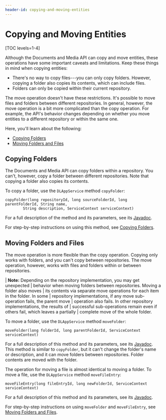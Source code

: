 ```yaml
---
header-id: copying-and-moving-entities
---
```


# Copying and Moving Entities

[TOC levels=1-4]

Although the Documents and Media API can copy and move entities, these 
operations have some important caveats and limitations. Keep these things in 
mind when copying entities: 

-   There's no way to copy files---you can only copy folders. However, copying a 
    folder also copies its contents, which can include files. 
-   Folders can only be copied within their current repository. 

The move operation doesn't have these restrictions. It's possible to move files 
and folders between different repositories. In general, however, the move 
operation is a bit more complicated than the copy operation. For example, the 
API's behavior changes depending on whether you move entities to a different 
repository or within the same one. 

Here, you'll learn about the following: 

-   [Copying Folders](#copying-folders)
-   [Moving Folders and Files](#moving-folders-and-files)

## Copying Folders

The Documents and Media API can copy folders within a repository. You can't, 
however, copy a folder between different repositories. Note that copying a 
folder also copies its contents. 

To copy a folder, use the `DLAppService` method `copyFolder`: 

    copyFolder(long repositoryId, long sourceFolderId, long parentFolderId, String name, 
            String description, ServiceContext serviceContext)

For a full description of the method and its parameters, see its 
[Javadoc](@platform-ref@/7.2-latest/javadocs/portal-kernel/com/liferay/document/library/kernel/service/DLAppService.html#copyFolder-long-long-long-java.lang.String-java.lang.String-com.liferay.portal.kernel.service.ServiceContext-). 

For step-by-step instructions on using this method, see 
[Copying Folders](/docs/7-2/frameworks/-/knowledge_base/frameworks/copying-folders). 

## Moving Folders and Files

The move operation is more flexible than the copy operation. Copying only works 
with folders, and you can't copy between repositories. The move operation, 
however, works with files and folders within or between repositories. 

| **Note:** Depending on the repository implementation, you may get unexpected
| behavior when moving folders between repositories. Moving a folder also moves
| its contents via separate move operations for each item in the folder. In some
| repository implementations, if any move sub-operation fails, the parent move
| operation also fails. In other repository implementations, the results of
| successful sub-operations remain even if others fail, which leaves a partially
| complete move of the whole folder.

To move a folder, use the `DLAppService` method `moveFolder`: 

    moveFolder(long folderId, long parentFolderId, ServiceContext serviceContext)

For a full description of this method and its parameters, see its 
[Javadoc](@platform-ref@/7.2-latest/javadocs/portal-kernel/com/liferay/document/library/kernel/service/DLAppService.html#moveFolder-long-long-com.liferay.portal.kernel.service.ServiceContext-). 
This method is similar to `copyFolder`, but it can't change the folder's name or 
description, and it can move folders between repositories. Folder contents are 
moved with the folder. 

The operation for moving a file is almost identical to moving a folder. To move 
a file, use the `DLAppService` method `moveFileEntry`: 

    moveFileEntry(long fileEntryId, long newFolderId, ServiceContext serviceContext)

For a full description of this method and its parameters, see its 
[Javadoc](@platform-ref@/7.2-latest/javadocs/portal-kernel/com/liferay/document/library/kernel/service/DLAppService.html#moveFileEntry-long-long-com.liferay.portal.kernel.service.ServiceContext-). 

For step-by-step instructions on using `moveFolder` and `moveFileEntry`, see 
[Moving Folders and Files](/docs/7-2/frameworks/-/knowledge_base/frameworks/moving-folders-and-files). 
